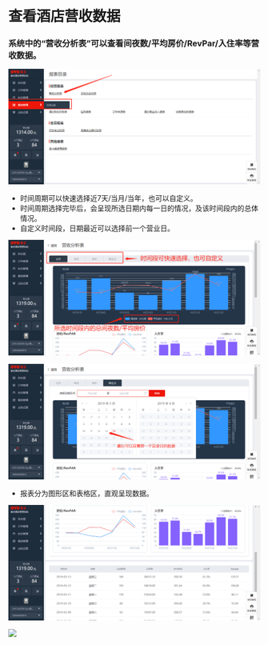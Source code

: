 # 查看酒店营收数据

### 系统中的“营收分析表”可以查看间夜数/平均房价/RevPar/入住率等营收数据。

![](../../../.gitbook/assets/image%20%28146%29.png)

* 时间周期可以快速选择近7天/当月/当年，也可以自定义。 
* 时间周期选择完毕后，会呈现所选日期内每一日的情况，及该时间段内的总体情况。 
* 自定义时间段，日期最近可以选择前一个营业日。

![](../../../.gitbook/assets/image%20%28844%29.png)

![](../../../.gitbook/assets/image%20%28358%29.png)

* 报表分为图形区和表格区，直观呈现数据。

![](../../../.gitbook/assets/image%20%28513%29.png)

![](https://uploader.shimo.im/f/eufzZCdoLaI108MW.png!thumbnail)



